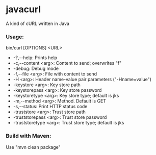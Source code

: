 # javacurl
A kind of cURL written in Java

<h3>Usage:</h3>
<p>
bin/curl [OPTIONS] &lt;URL&gt;
</p>
<ul>
<li>-?,--help: Prints help</li>
<li>-c,--content &lt;arg&gt;: Content to send; overwrites "f"</li>
<li>-debug: Debug mode</li>
<li>-f,--file &lt;arg&gt;: File with content to send</li>
<li>-H &lt;arg&gt;: Header name-value pair parameters ("-Hname=value")</li>
<li>-keystore &lt;arg&gt;: Key store path</li>
<li>-keystorepass &lt;arg&gt;: Key store password</li>
<li>-keystoretype &lt;arg&gt;: Key store type; default is jks</li>
<li>-m,--method &lt;arg&gt;: Method. Default is GET</li>
<li>-s,--status: Print HTTP status code</li>
<li>-truststore &lt;arg&gt;: Trust store path</li>
<li>-truststorepass &lt;arg&gt;: Trust store password</li>
<li>-truststoretype &lt;arg&gt;: Trust store type; default is jks</li>
</ul>

<h3>Build with Maven:</h3>
Use "mvn clean package"
